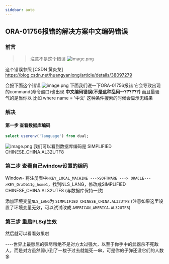 ```yaml
---
sidebar: auto
---
```

## ORA-01756报错的解决方案中文编码错误


### 前言
>> 注意不是这个错误
![image.png](/upload/2020/09/image-0a2d30035479460d980621e22e4b8fef.png)

这个错误参照  [CSDN 黄炎龙] https://blog.csdn.net/huangyanlong/article/details/38097279

会报下面这个错误
![image.png](/upload/2020/09/image-7f3a75411cbd4921b3d2c89d7332c720.png)
下面我们说一下ORA-01756报错 它会导致出现的command(命令窗口)也出现 **中文编码错误(不是这种乱码--??????)** 而且最骚气的是当你以 比如 where name = '中文' 这种条件搜索的时候会显示无结果 


### 解决

#### 第一步 查看数据库编码
```sql
select userenv('language') from dual;
```
![image.png](/upload/2020/09/image-1c3a2cbc72fa42d59819dd6947faf23d.png)
我们可以看到数据库编码是  SIMPLIFIED CHINESE_CHINA.AL32UTF8


### 第二步 查看自己window设置的编码

Window-
将注册表中`HKEY_LOCAL_MACHINE --->SOFTWARE ---> ORACLE--->KEY_OraDb11g_home1`，找到NLS_LANG，修改成SIMPLIFIED CHINESE_CHINA.AL32UTF8  (与数据库保持一致)

添加环境变量`NLS_LANG`为 `SIMPLIFIED CHINESE_CHINA.AL32UTF8`
(注意如果这里设置了环境变量无效，可以试试改成 `AMERICAN_AMERICA.AL32UTF8`)


### 第三步 重启PLSql生效
然后就可以看看效果啦 



----世界上最憋屈的弹尽粮绝不是对方太过强大，以至于你手中的武器杀不死敌人，而是对方虽然弱小到了一梭子过去就能死一串，可是你的子弹还没它们的人数多